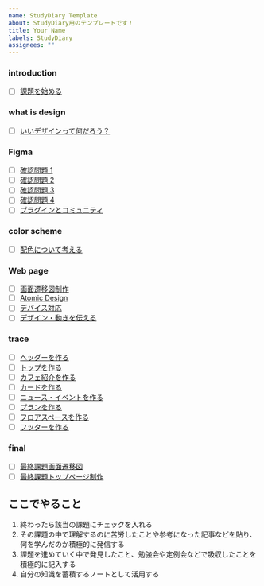 ```yaml
---
name: StudyDiary Template
about: StudyDiary用のテンプレートです！
title: Your Name
labels: StudyDiary
assignees: ""
---
```

### introduction
- [ ] [課題を始める](https://design-basic.netlify.app/introduction/)

### what is design
- [ ] [いいデザインって何だろう？](https://design-basic.netlify.app/what-is-design/)

### Figma
- [ ] [確認問題 1](https://design-basic.netlify.app/figma/section1-5/)
- [ ] [確認問題 2](https://design-basic.netlify.app/figma/section2-8/)
- [ ] [確認問題 3](https://design-basic.netlify.app/figma/section3-12/)
- [ ] [確認問題 4](https://design-basic.netlify.app/figma/section4-2/)
- [ ] [プラグインとコミュニティ](https://design-basic.netlify.app/figma/section5/)

### color scheme
- [ ] [配色について考える](https://design-basic.netlify.app/color-scheme/)

### Web page
- [ ] [画面遷移図制作](https://design-basic.netlify.app/web/section1/)
- [ ] [Atomic Design](https://design-basic.netlify.app/web/section2-1/)
- [ ] [デバイス対応](https://design-basic.netlify.app/web/section2-2/)
- [ ] [デザイン・動きを伝える](https://design-basic.netlify.app/web/section2-3/)

### trace
- [ ] [ヘッダーを作る](https://design-basic.netlify.app/trace/section3/)
- [ ] [トップを作る](https://design-basic.netlify.app/trace/section4/)
- [ ] [カフェ紹介を作る](https://design-basic.netlify.app/trace/section5/)
- [ ] [カードを作る](https://design-basic.netlify.app/trace/section6/)
- [ ] [ニュース・イベントを作る](https://design-basic.netlify.app/trace/section7/)
- [ ] [プランを作る](https://design-basic.netlify.app/trace/section8/)
- [ ] [フロアスペースを作る](https://design-basic.netlify.app/trace/section9/)
- [ ] [フッターを作る](https://design-basic.netlify.app/trace/section10/)

### final
- [ ] [最終課題画面遷移図](https://design-basic.netlify.app/final/chart/)
- [ ] [最終課題トップページ制作](https://design-basic.netlify.app/final/top/)

## ここでやること

1. 終わったら該当の課題にチェックを入れる
2. その課題の中で理解するのに苦労したことや参考になった記事などを貼り、何を学んだのか積極的に発信する
3. 課題を進めていく中で発見したこと、勉強会や定例会などで吸収したことを積極的に記入する
4. 自分の知識を蓄積するノートとして活用する
